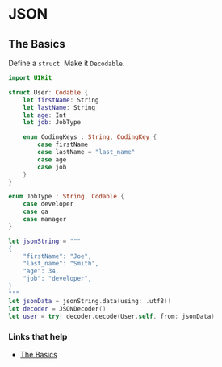 # JSON

## The Basics
Define a `struct`. Make it `Decodable`.

```swift
import UIKit

struct User: Codable {
    let firstName: String
    let lastName: String
    let age: Int
    let job: JobType

    enum CodingKeys : String, CodingKey {
        case firstName
        case lastName = "last_name"
        case age
        case job
    }
}

enum JobType : String, Codable {
    case developer
    case qa
    case manager
}

let jsonString = """
{
    "firstName": "Joe",
    "last_name": "Smith",
    "age": 34,
    "job": "developer",
}
"""
let jsonData = jsonString.data(using: .utf8)!
let decoder = JSONDecoder()
let user = try! decoder.decode(User.self, from: jsonData)
```

### Links that help

* [The Basics](https://medium.com/@guerrix/parsing-json-in-swift-4-the-basics-cd8270a8ff98)

